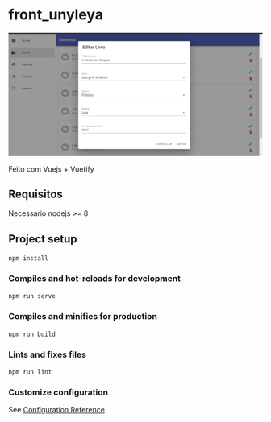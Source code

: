 # front_unyleya

![Print](https://raw.githubusercontent.com/AlexandreNS/unyleya_teste_frontend/master/src/assets/printscreen.png)

Feito com Vuejs + Vuetify

## Requisitos

Necessario nodejs >= 8

## Project setup
```
npm install
```

### Compiles and hot-reloads for development
```
npm run serve
```

### Compiles and minifies for production
```
npm run build
```

### Lints and fixes files
```
npm run lint
```

### Customize configuration
See [Configuration Reference](https://cli.vuejs.org/config/).
